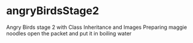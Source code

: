 # angryBirdsStage2
Angry Birds stage 2 with Class Inheritance and Images
Preparing maggie noodles
open the packet and put it in boiling water